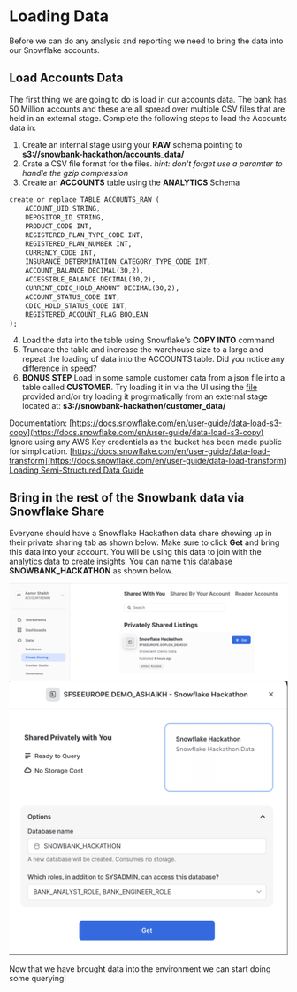 # Loading Data
Before we can do any analysis and reporting we need to bring the data into our Snowflake accounts. 

## Load Accounts Data
The first thing we are going to do is load in our accounts data. The bank has 50 Million accounts and these are all spread over multiple CSV files that are held in an external stage. Complete the following steps to load the Accounts data in:

1. Create an internal stage using your **RAW** schema pointing to **s3://snowbank-hackathon/accounts_data/**
2. Crate a CSV file format for the files. *hint: don't forget use a paramter to handle the gzip compression*
3. Create an **ACCOUNTS** table using the **ANALYTICS** Schema
```
create or replace TABLE ACCOUNTS_RAW (
	ACCOUNT_UID STRING,
	DEPOSITOR_ID STRING,
	PRODUCT_CODE INT,
    REGISTERED_PLAN_TYPE_CODE INT,
	REGISTERED_PLAN_NUMBER INT,
	CURRENCY_CODE INT,
	INSURANCE_DETERMINATION_CATEGORY_TYPE_CODE INT,
	ACCOUNT_BALANCE DECIMAL(30,2),
	ACCESSIBLE_BALANCE DECIMAL(30,2),
	CURRENT_CDIC_HOLD_AMOUNT DECIMAL(30,2),
	ACCOUNT_STATUS_CODE INT,
	CDIC_HOLD_STATUS_CODE INT,
	REGISTERED_ACCOUNT_FLAG BOOLEAN
);

```
4. Load the data into the table using Snowflake's **COPY INTO** command
5. Truncate the table and increase the warehouse size to a large and repeat the loading of data into the ACCOUNTS table. Did you notice any difference in speed?
6. **BONUS STEP** Load in some sample customer data from a json file into a table called **CUSTOMER**. Try loading it in via the UI using the [file](/Loading%20Data/customer_data.json) provided and/or try loading it progrmatically from an external stage located at: **s3://snowbank-hackathon/customer_data/**

Documentation: 
[https://docs.snowflake.com/en/user-guide/data-load-s3-copy](https://docs.snowflake.com/en/user-guide/data-load-s3-copy) Ignore using any AWS Key credentials as the bucket has been made public for simplication.
[https://docs.snowflake.com/en/user-guide/data-load-transform](https://docs.snowflake.com/en/user-guide/data-load-transform)
[Loading Semi-Structured Data Guide](https://quickstarts.snowflake.com/guide/getting_started_with_snowflake/#6)

## Bring in the rest of the Snowbank data via Snowflake Share
Everyone should have a Snowflake Hackathon data share showing up in their private sharing tab as shown below. Make sure to click **Get** and bring this data into your account. You will be using this data to join with the analytics data to create insights. You can name this database **SNOWBANK_HACKATHON** as shown below.

![Private_listing](../images/listings.png)
![Get_Data](../images/get.png)

Now that we have brought data into the environment we can start doing some querying!